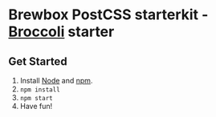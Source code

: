 # Brewbox PostCSS starterkit - [Broccoli][broccoli] starter

## Get Started
1. Install [Node][node] and [npm][npm].
2. `npm install`
3. `npm start`
4. Have fun!

[broccoli]: http://broccolijs.com/
[node]:     https://nodejs.org/en/
[npm]:      https://www.npmjs.com/
